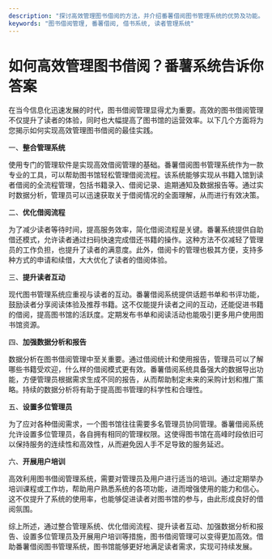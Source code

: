 ```yaml
---
description: "探讨高效管理图书借阅的方法，并介绍番薯借阅图书管理系统的优势及功能。"
keywords: "图书借阅管理, 番薯借阅, 借书系统, 读者管理系统"
---
```

# 如何高效管理图书借阅？番薯系统告诉你答案

在当今信息化迅速发展的时代，图书借阅管理显得尤为重要。高效的图书借阅管理不仅提升了读者的体验，同时也大幅提高了图书馆的运营效率。以下几个方面将为您揭示如何实现高效管理图书借阅的最佳实践。

一、**整合管理系统**

使用专门的管理软件是实现高效借阅管理的基础。番薯借阅图书管理系统作为一款专业的工具，可以帮助图书馆轻松管理借阅流程。该系统能够实现从书籍入馆到读者借阅的全流程管理，包括书籍录入、借阅记录、逾期通知及数据报告等。通过实时数据分析，管理员可以迅速获取关于借阅情况的全面理解，从而进行有效决策。

二、**优化借阅流程**

为了减少读者等待时间，提高服务效率，简化借阅流程是关键。番薯系统提供自助借还模式，允许读者通过扫码快速完成借还书籍的操作。这种方法不仅减轻了管理员的工作负担，也提升了读者的满意度。此外，借阅卡的管理也极其方便，支持多种方式的申请和续借，大大优化了读者的借阅体验。

三、**提升读者互动**

现代图书管理系统应重视与读者的互动。番薯借阅系统提供话题书单和书评功能，鼓励读者分享阅读体验及推荐书籍。这不仅能提升读者之间的互动，还能促进书籍的借阅，提高图书馆的活跃度。定期发布书单和阅读活动也能吸引更多用户使用图书馆资源。

四、**加强数据分析和报告**

数据分析在图书借阅管理中至关重要。通过借阅统计和使用报告，管理员可以了解哪些书籍受欢迎，什么样的借阅模式更有效。番薯借阅系统具备强大的数据导出功能，方便管理员根据需求生成不同的报告，从而帮助制定未来的采购计划和推广策略。持续的数据分析将有助于提高图书管理的科学性和合理性。

五、**设置多位管理员**

为了应对各种借阅需求，一个图书馆往往需要多名管理员协同管理。番薯借阅系统允许设置多位管理员，各自拥有相同的管理权限。这使得图书馆在高峰时段依旧可以保持服务的连续性和高效性，从而避免因人手不足导致的服务延迟。

六、**开展用户培训**

高效利用图书借阅管理系统，需要对管理员及用户进行适当的培训。通过定期举办培训课程或工作坊，帮助用户熟悉系统的各项功能，进而增强使用的能力和信心。这不仅提升了系统的使用率，也能够促进读者对图书馆的参与，由此形成良好的借阅氛围。

综上所述，通过整合管理系统、优化借阅流程、提升读者互动、加强数据分析和报告、设置多位管理员及开展用户培训等措施，图书借阅管理可以变得更加高效。借助番薯借阅图书管理系统，图书馆能够更好地满足读者需求，实现可持续发展。
